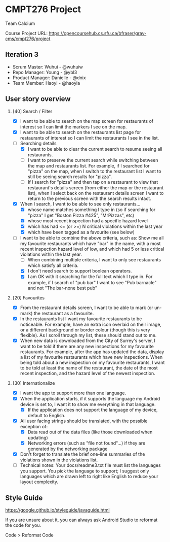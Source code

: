# CMPT276 Project

Team Calcium

Course Project URL: https://opencoursehub.cs.sfu.ca/bfraser/grav-cms/cmpt276/project

## Iteration 3

* Scrum Master: Wuhui - @wuhuiw
* Repo Manager: Young - @ybl3
* Product Manager: Danielle - @dnix
* Team Member: Haoyi - @haoyia

## User story overview

1. [40] Search / Filter

    * [x] I want to be able to search on the map screen for restaurants of interest so I can limit the markers I see on the map.
    * [x] I want to be able to search on the restaurants list page for restaurants of interest so I can limit the restaurants I see in the list.
    * [ ] Searching details
        * [x] I want to be able to clear the current search to resume seeing all restaurants.
        * [ ] I want to preserve the current search while switching between the map and restaurants list. For example, if I searched for "pizza" on the map, when I switch to the restaurant list I want to still be seeing search results for "pizza".
        * [ ] If I search for "pizza" and then tap on a restaurant to view that restaurant's details screen (from either the map or the restaurant list), when I select back on the restaurant details screen I want to return to the previous screen with the search results intact.
    * [x] When I search, I want to be able to see only restaurants...
        * [x] whose name matches something I type in (so if searching for "pizza" I get "Boston Pizza #425", "MrPizzas", etc)
        * [x] whose most recent inspection had a specific hazard level
        * [x] which has had <= (or >=) N critical violations within the last year
        * [x] which have been tagged as a favourite (see below)
    * [ ] I want to be able to combine the above criteria, such as: Show me all my favourite restaurants which have "bar" in the name, with a most recent inspection hazard level of low, and which had 5 or less critical violations within the last year.
        * [ ] When combining multiple criteria, I want to only see restaurants which satisfy all criteria.
        * [x] I don't need search to support boolean operators.
        * [x] I am OK with it searching for the full text which I type in. For example, if I search of "pub bar" I want to see "Pub barnacle" and not "The bar-none best pub"

2. [20] Favourites

    * [x] From the restaurant details screen, I want to be able to mark (or un-mark) the restaurant as a favourite.
    * [x] In the restaurants list I want my favourite restaurants to be noticeable. For example, have an extra icon overlaid on their image, or a different background or border colour (though this is very flexible). As I scroll through my list, these should stand out to me.
    * [x] When new data is downloaded from the City of Surrey's server, I want to be told if there are any new inspections for my favourite restaurants.
For example, after the app has updated the data, display a list of my favourite restaurants which have new inspections.
When being told about a new inspection on my favourite restaurants, I want to be told at least the name of the restaurant, the date of the most recent inspection, and the hazard level of the newest inspection.

3. [30] Internationalize

    * [x] I want the app to support more than one language.
    * [x] When the application starts, if it supports the language my Android device is set to, I want it to show me everything in that language.
        * [x] If the application does not support the language of my device, default to English.
    * [x] All user facing strings should be translated, with the possible exception of:
        * [x] Data read out of the data files (like those downloaded when updating)
        * [x] Networking errors (such as "file not found"...) if they are generated by the networking package
    * [x] Don't forget to translate the brief one-line summaries of the violations shown in the violations list.
    * [ ] Technical notes: Your docs/readme3.txt file must list the languages you support. You pick the language to support; I suggest only languages which are drawn left to right like English to reduce your layout complexity.

## Style Guide

https://google.github.io/styleguide/javaguide.html

If you are unsure about it, you can always ask Android Studio to reformat the code for you.

Code > Reformat Code

